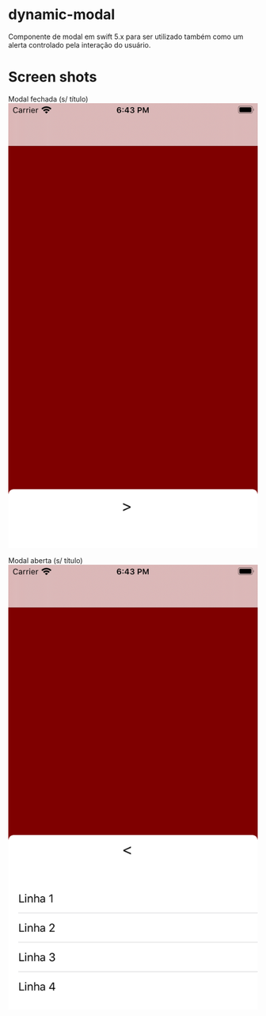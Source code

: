 # dynamic-modal
Componente de modal em swift 5.x para ser utilizado também como um alerta controlado pela interação do usuário.

# Screen shots

Modal fechada (s/ título)
![](snapshots/modal-closed.png)


Modal aberta (s/ título)
![](snapshots/modal-openned-no-title-no-background.png)
